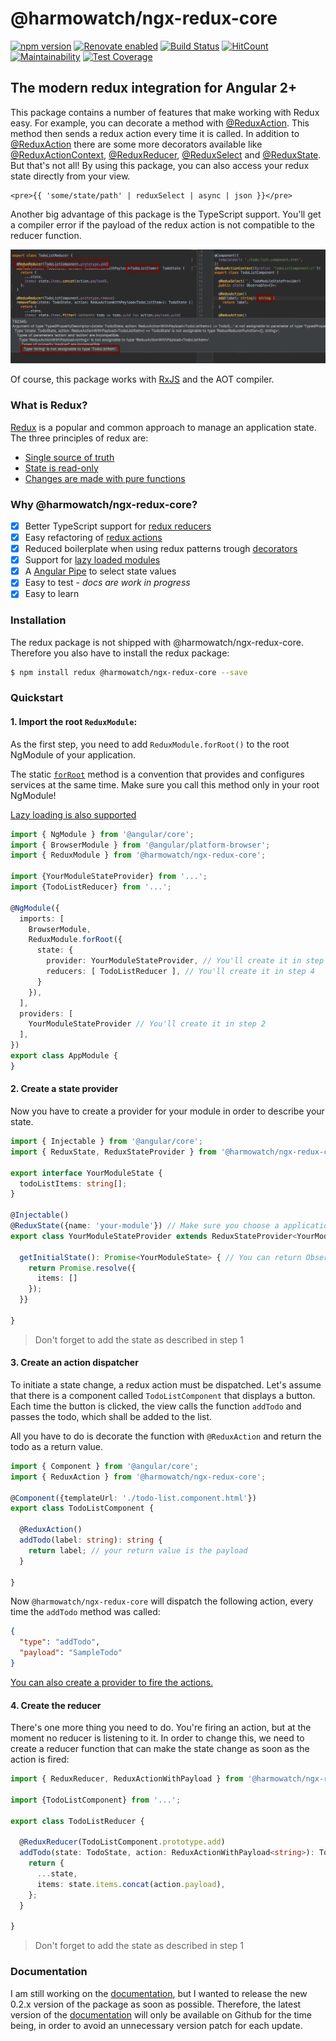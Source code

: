 # @harmowatch/ngx-redux-core

[![npm version](https://badge.fury.io/js/%40harmowatch%2Fngx-redux-core.svg)](https://badge.fury.io/js/%40harmowatch%2Fngx-redux-core)
[![Renovate enabled](https://img.shields.io/badge/renovate-enabled-brightgreen.svg)](https://renovateapp.com/)
[![Build Status](https://travis-ci.org/HarmoWatch/ngx-redux-core.svg?branch=master)](https://travis-ci.org/HarmoWatch/ngx-redux-core)
[![HitCount](http://hits.dwyl.io/harmowatch/ngx-redux-core.svg)](http://hits.dwyl.com/harmowatch/ngx-redux-core)
[![Maintainability](https://api.codeclimate.com/v1/badges/24a417a5e870fbe5e94e/maintainability)](https://codeclimate.com/github/HarmoWatch/ngx-redux-core/maintainability)
[![Test Coverage](https://api.codeclimate.com/v1/badges/24a417a5e870fbe5e94e/test_coverage)](https://codeclimate.com/github/HarmoWatch/ngx-redux-core/test_coverage)

## The modern redux integration for Angular 2+

This package contains a number of features that make working with Redux easy. For example, 
you can decorate a method with [@ReduxAction](./docs/decorators/redux-action.md). This method then 
sends a redux action every time it is called. In addition to [@ReduxAction](./docs/decorators/redux-action.md) 
there are some more decorators available like [@ReduxActionContext](docs/decorators/redux-action-context.md), 
[@ReduxReducer](./docs/decorators/redux-reducer.md), [@ReduxSelect](./docs/decorators/redux-select.md) and
[@ReduxState](./docs/decorators/redux-state.md). But that's not all! By using this package, you can also access 
your redux state directly from your view.

```angular2html
<pre>{{ 'some/state/path' | reduxSelect | async | json }}</pre>
```
Another big advantage of this package is the TypeScript support. You'll get a compiler error if  the payload 
of the redux action is not compatible to the reducer function.

![TypeScript support](./docs/ts-support.gif "TypeScript support")

Of course, this package works with [RxJS](https://github.com/ReactiveX/rxjs) and the AOT compiler.

### What is Redux?

[Redux](http://redux.js.org/) is a popular and common approach to manage an application state. The three principles of redux are:

- [Single source of truth](http://redux.js.org/docs/introduction/ThreePrinciples.html#single-source-of-truth)
- [State is read-only](http://redux.js.org/docs/introduction/ThreePrinciples.html#state-is-read-only)
- [Changes are made with pure functions](http://redux.js.org/docs/introduction/ThreePrinciples.html#changes-are-made-with-pure-functions)

### Why @harmowatch/ngx-redux-core?

- [x] Better TypeScript support for [redux reducers](./docs/decorators/redux-reducer.md)
- [x] Easy refactoring of [redux actions](./docs/decorators/redux-action.md)
- [x] Reduced boilerplate when using redux patterns trough [decorators](./docs/decorators/index.md)
- [x] Support for [lazy loaded modules](./docs/how-to/use-lazy-loading.md)
- [x] A [Angular Pipe](https://angular.io/guide/pipes) to select state values
- [x] Easy to test - *docs are work in progress*
- [x] Easy to learn

### Installation

The redux package is not shipped with @harmowatch/ngx-redux-core. 
Therefore you also have to install the redux package:

```sh
$ npm install redux @harmowatch/ngx-redux-core --save
```

### Quickstart

#### 1. Import the root `ReduxModule`:

As the first step, you need to add `ReduxModule.forRoot()` to the root NgModule of your application.

The static [`forRoot`](https://angular.io/docs/ts/latest/guide/ngmodule.html#!#core-for-root) method is a convention
that provides and configures services at the same time. Make sure you call this method only in your root NgModule!

[Lazy loading is also supported](./docs/how-to/use-lazy-loading.md)

```ts
import { NgModule } from '@angular/core';
import { BrowserModule } from '@angular/platform-browser';
import { ReduxModule } from '@harmowatch/ngx-redux-core';

import {YourModuleStateProvider} from '...';
import {TodoListReducer} from '...';

@NgModule({
  imports: [
    BrowserModule,
    ReduxModule.forRoot({
      state: {
        provider: YourModuleStateProvider, // You'll create it in step 2
        reducers: [ TodoListReducer ], // You'll create it in step 4
      }
    }),
  ],
  providers: [
    YourModuleStateProvider // You'll create it in step 2
  ],
})
export class AppModule {
}
```

#### 2. Create a state provider

Now you have to create a provider for your module in order to describe your state.

```ts
import { Injectable } from '@angular/core';
import { ReduxState, ReduxStateProvider } from '@harmowatch/ngx-redux-core';

export interface YourModuleState {
  todoListItems: string[];
}

@Injectable()
@ReduxState({name: 'your-module'}) // Make sure you choose a application-wide unique name
export class YourModuleStateProvider extends ReduxStateProvider<YourModuleState> {

  getInitialState(): Promise<YourModuleState> { // You can return Observable<YourModuleState> or YourModuleState as well
    return Promise.resolve({
      items: []
    });
  }}

}
```

> Don't forget to add the state as described in step 1

#### 3. Create an action dispatcher

To initiate a state change, a redux action must be dispatched. Let's assume that there is a component called 
`TodoListComponent` that displays a button. Each time the button is clicked, the view calls the function 
`addTodo` and passes the todo, which shall be added to the list. 

All you have to do is decorate the function with `@ReduxAction` and return the todo as a return value.

```ts
import { Component } from '@angular/core';
import { ReduxAction } from '@harmowatch/ngx-redux-core';

@Component({templateUrl: './todo-list.component.html'})
export class TodoListComponent {

  @ReduxAction()
  addTodo(label: string): string {
    return label; // your return value is the payload
  }

}
```

Now `@harmowatch/ngx-redux-core` will dispatch the following action, every time the `addTodo` method was called:

```json
{
  "type": "addTodo",
  "payload": "SampleTodo"
}
```

[You can also create a provider to fire the actions.](./docs/how-to/create-a-actions-provider.md)

#### 4. Create the reducer

There's one more thing you need to do. You're firing an action, but at the moment no reducer is listening to it.
In order to change this, we need to create a reducer function that can make the state change as soon as the action 
is fired:

```ts
import { ReduxReducer, ReduxActionWithPayload } from '@harmowatch/ngx-redux-core';

import {TodoListComponent} from '...';

export class TodoListReducer {

  @ReduxReducer(TodoListComponent.prototype.add)
  addTodo(state: TodoState, action: ReduxActionWithPayload<string>): TodoState {
    return {
      ...state,
      items: state.items.concat(action.payload),
    };
  }

}
```  

> Don't forget to add the state as described in step 1

### Documentation

I am still working on the [documentation](./docs/index.md), but I wanted to release the new 0.2.x version of the package 
as soon as possible. Therefore, the latest version of the [documentation](./docs/index.md) will only be available on Github 
for the time being, in order to avoid an unnecessary version patch for each update. 
